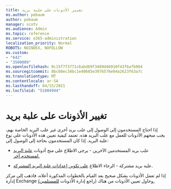 ```yaml
---
title: تغيير الأذونات على علبة بريد
ms.author: pebaum
author: pebaum
manager: scotv
ms.audience: Admin
ms.topic: reference
ms.service: o365-administration
localization_priority: Normal
ROBOTS: NOINDEX, NOFOLLOW
ms.custom:
- "642"
- "3500009"
ms.openlocfilehash: 0c15f7f3771c6abd69f3489d46910f43f6afb904
ms.sourcegitcommit: 8bc60ec34bc1e40685e3976576e04a2623f63a7c
ms.translationtype: MT
ms.contentlocale: ar-SA
ms.lasthandoff: 04/15/2021
ms.locfileid: "51804944"
---
```

# <a name="changing-permissions-on-a-mailbox"></a>تغيير الأذونات على علبة بريد

إذا احتاج المستخدمون إلى الوصول إلى علب بريد أخرى غير علب البريد الخاصة بهم، يجب منحهم الأذونات للعمل مع علب البريد هذه. تعتمد كيفية تعيين هذه الأذونات على نوع علبة البريد. إذا كان المستخدمون بحاجة إلى الوصول إلى:
  
- علب بريد المستخدمين الآخرين - يرجى الاطلاع على منح أذونات [علبة البريد لمستخدم آخر.](https://docs.microsoft.com/microsoft-365/admin/add-users/give-mailbox-permissions-to-another-user)
    
- علبة بريد مشتركة - الرجاء الاطلاع [على تكوين إعدادات علبة البريد المشتركة](https://docs.microsoft.com/microsoft-365/admin/email/configure-a-shared-mailbox#add-or-remove-members).
    
إذا لم تعمل الأذونات بشكل صحيح بعد القيام بالخطوات المذكورة أعلاه، فاذهب إلى مركز إدارة Exchange وحاول تعيين الأذونات من هناك (راجع إدارة الأذونات [للمستلمين).](https://technet.microsoft.com/library/jj919240%28v=exchg.150%29.aspx)
  
